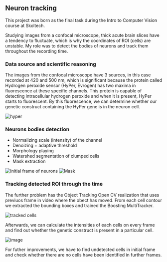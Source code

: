 ## Neuron tracking

This project was born as the final task during the Intro to Computer Vision course at Skoltech.

Studying images from a confocal microscope, thick acute brain slices have a tendency to fluctuate, which is why the coordinates of ROI (cells) are unstable.
My role was to detect the bodies of neurons and track them throughout the recording time.

### Data source and scientific  reasoning
The images from the confocal microscope have 3 sources, in this case recorded at 420 and 500 nm, which is significant because the protein called Hydrogen peroxide sensor (HyPer, Evrogen) has two maxima in fluorescence at these specific channels. This protein is capable of detecting intracellular hydrogen peroxide and when it is present, HyPer starts to fluorescent. By this fluorescence, we can determine whether our genetic construct containing the HyPer gene is in the neuron cell.

![hyper](https://user-images.githubusercontent.com/70488161/209573360-f0c2f6ba-ae8e-43d7-b144-2fa259477207.png)


### Neurons bodies detection

- Normalizing scale (intensity) of the channel
- Denoizing + adaptive threshold
- Morphology playing
- Watershed segmentation of clumped cells
- Mask extraction


![Initial frame of neurons](https://user-images.githubusercontent.com/70488161/209572605-7a19b012-fd33-454c-96c7-0f0f513b40fd.png) ![Mask](https://user-images.githubusercontent.com/70488161/209572705-83ef2d64-4c40-4962-9b94-4d91a6c6f17a.png)


### Tracking detected ROI through the time

The further problem has the Object Tracking Open CV realization that uses previuos frame in video where the obect has moved. From each cell contour we extracted the bounding boxes and trained the Boosting MultiTracker.

![tracked cells](https://user-images.githubusercontent.com/70488161/209574736-4eb88bc5-8a79-42c9-b988-27e8abb3f431.gif)



Afterwards, we can calculate the intensities of each cells on every frame and find out whether the genetic construct is present in a particular cell.

![image](https://user-images.githubusercontent.com/70488161/209574686-5fe96595-823c-40c4-88c0-c5c17ba070e5.png)


For futher improvements, we have to find undetected cells in initial frame and check whether there are no cells have been identified in further frames.
